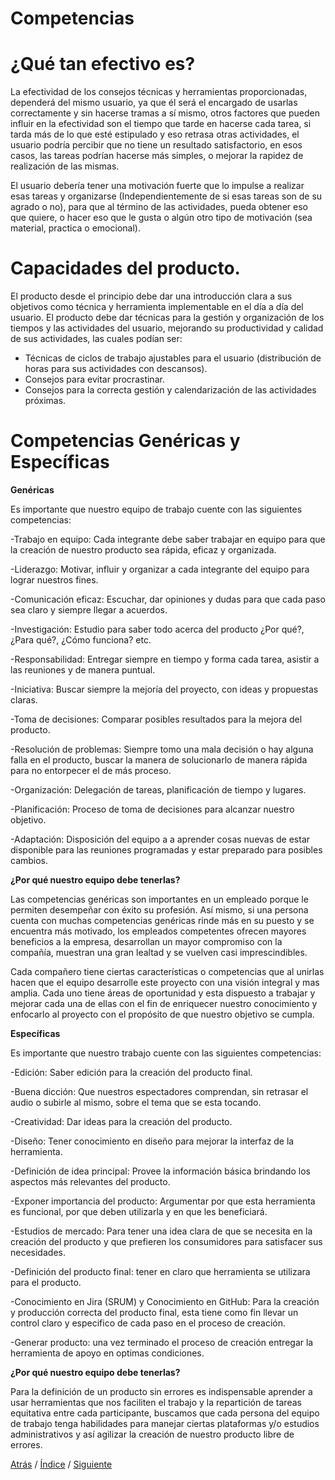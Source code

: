 # Competencias

# ¿Qué tan efectivo es?
La efectividad de los consejos técnicas y herramientas proporcionadas, dependerá del mismo usuario, ya que él será el encargado de usarlas correctamente y sin hacerse tramas a sí mismo, otros factores que pueden influir en la efectividad son el tiempo que tarde en hacerse cada tarea, si tarda más de lo que esté estipulado y eso retrasa otras actividades, el usuario podría percibir que no tiene un resultado satisfactorio, en esos casos, las tareas podrían hacerse más simples, o mejorar la rapidez de realización de las mismas.

El usuario debería tener una motivación fuerte que lo impulse a realizar esas tareas y organizarse (Independientemente de si esas tareas son de su agrado o no), para que al término de las actividades, pueda obtener eso que quiere, o hacer eso que le gusta o algún otro tipo de motivación (sea material, practica o emocional).

# Capacidades del producto.
El producto desde el principio debe dar una introducción clara a sus objetivos como técnica y herramienta implementable en el día a día del usuario.
El producto debe dar técnicas para la gestión y organización de los tiempos y las actividades del usuario, mejorando su productividad y calidad de sus actividades, las cuales podían ser:

- Técnicas de ciclos de trabajo ajustables para el usuario (distribución de horas para sus actividades con descansos).
- Consejos para evitar procrastinar.
- Consejos para la correcta gestión y calendarización de las actividades próximas.



# Competencias Genéricas y Específicas

**Genéricas** 

Es importante que nuestro equipo de trabajo cuente con las siguientes competencias:

-Trabajo en equipo: Cada integrante debe saber trabajar en equipo para que la creación de nuestro producto sea rápida, eficaz y organizada.

-Liderazgo: Motivar, influir y organizar a cada integrante del equipo para lograr nuestros fines.

-Comunicación eficaz: Escuchar, dar opiniones y dudas para que cada paso sea claro y siempre llegar a acuerdos.

-Investigación: Estudio para saber todo acerca del producto ¿Por qué?, ¿Para qué?, ¿Cómo funciona? etc.

-Responsabilidad: Entregar siempre en tiempo y forma cada tarea, asistir a las reuniones y de manera puntual.


-Iniciativa: Buscar siempre la mejoría del proyecto, con ideas y propuestas claras.

-Toma de decisiones: Comparar posibles resultados para la mejora del producto.

-Resolución de problemas: Siempre tomo una mala decisión o hay alguna falla en el producto, buscar la manera de solucionarlo de manera rápida para no entorpecer el de más proceso.

-Organización: Delegación de tareas, planificación de tiempo y lugares.

-Planificación: Proceso de toma de decisiones para alcanzar nuestro objetivo.

-Adaptación: Disposición del equipo a a aprender cosas nuevas de estar disponible para las reuniones programadas y estar preparado para posibles cambios.

**¿Por qué nuestro equipo debe tenerlas?**

Las competencias genéricas son importantes en un empleado porque le permiten desempeñar con éxito su profesión.
Así mismo, si una persona cuenta con muchas competencias genéricas rinde más en su puesto y se encuentra más motivado, los empleados competentes ofrecen mayores beneficios a la empresa, desarrollan un mayor compromiso con la compañía, muestran una gran lealtad y se vuelven casi imprescindibles.

Cada compañero tiene ciertas características o competencias  que al unirlas hacen que el equipo desarrolle este proyecto con una visión integral y mas amplia. Cada uno tiene áreas de oportunidad y esta dispuesto a trabajar y mejorar cada una de ellas con el fin de enriquecer nuestro conocimiento y enfocarlo al proyecto con el propósito de que nuestro objetivo se cumpla.

**Específicas**

Es importante que nuestro trabajo cuente con las siguientes competencias:

-Edición: Saber edición para la creación del producto final.

-Buena dicción: Que nuestros espectadores comprendan, sin retrasar el audio o subirle al mismo, sobre el tema que se esta tocando. 

-Creatividad: Dar ideas para la creación del producto.

-Diseño: Tener conocimiento en diseño para mejorar la interfaz de la herramienta.

-Definición de idea principal: Provee la información básica brindando los aspectos más relevantes del producto.

-Exponer importancia del producto: Argumentar por que esta herramienta es funcional, por que deben utilizarla y en que les beneficiará.

-Estudios de mercado: Para tener una idea clara de que se necesita en la creación del producto y que prefieren los consumidores para satisfacer sus necesidades.

-Definición del producto final: tener en claro que herramienta se utilizara para el producto.

-Conocimiento en Jira (SRUM) y Conocimiento en GitHub: Para la creación y producción correcta del producto final, esta tiene como fin llevar un control claro y 
especifico de cada paso en el proceso de creación.

-Generar producto: una vez terminado el proceso de creación entregar la herramienta de apoyo en optimas condiciones.

**¿Por qué nuestro equipo debe tenerlas?**

Para la definición de un producto sin errores es indispensable aprender a usar herramientas que nos faciliten el trabajo y la repartición de tareas equitativa entre cada participante, buscamos que cada persona del equipo de trabajo tenga habilidades para manejar ciertas plataformas y/o estudios administrativos y así agilizar la creación de nuestro producto libre de errores.



[Atrás](https://github.com/Ibis-C/Metodos-de-organizaci-n/blob/main/Documentacion/6.%20Datos%20de%20estudio%20e%20Investigacion.md#datos-de-estudio-e-investigación)
/ [Índice](https://github.com/Ibis-C/Metodos-de-organizaci-n#%C3%ADndice) /
[Siguiente](https://github.com/Ibis-C/Metodos-de-organizaci-n/blob/main/Documentacion/8.%20Trabajo%20en%20equipo.md#trabajo-en-equipo)
